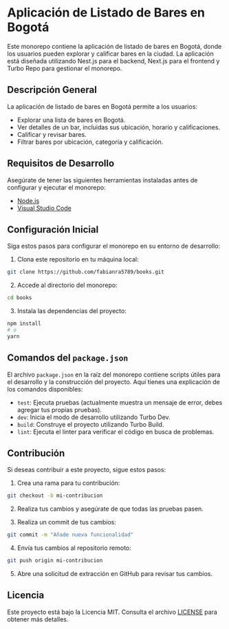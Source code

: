 # Aplicación de Listado de Bares en Bogotá

Este monorepo contiene la aplicación de listado de bares en Bogotá, donde los usuarios pueden explorar y calificar bares en la ciudad. La aplicación está diseñada utilizando Nest.js para el backend, Next.js para el frontend y Turbo Repo para gestionar el monorepo.

## Descripción General

La aplicación de listado de bares en Bogotá permite a los usuarios:

- Explorar una lista de bares en Bogotá.
- Ver detalles de un bar, incluidas sus ubicación, horario y calificaciones.
- Calificar y revisar bares.
- Filtrar bares por ubicación, categoría y calificación.

## Requisitos de Desarrollo

Asegúrate de tener las siguientes herramientas instaladas antes de configurar y ejecutar el monorepo:

- [Node.js](https://nodejs.org/)
- [Visual Studio Code](https://code.visualstudio.com/)

## Configuración Inicial

Siga estos pasos para configurar el monorepo en su entorno de desarrollo:

1. Clona este repositorio en tu máquina local:

```bash
git clone https://github.com/fabianra5789/books.git
```

2. Accede al directorio del monorepo:

```bash
cd books
```

3. Instala las dependencias del proyecto:

```bash
npm install
# o
yarn
```

## Comandos del `package.json`

El archivo `package.json` en la raíz del monorepo contiene scripts útiles para el desarrollo y la construcción del proyecto. Aquí tienes una explicación de los comandos disponibles:

- `test`: Ejecuta pruebas (actualmente muestra un mensaje de error, debes agregar tus propias pruebas).
- `dev`: Inicia el modo de desarrollo utilizando Turbo Dev.
- `build`: Construye el proyecto utilizando Turbo Build.
- `lint`: Ejecuta el linter para verificar el código en busca de problemas.

## Contribución

Si deseas contribuir a este proyecto, sigue estos pasos:

1. Crea una rama para tu contribución:

```bash
git checkout -b mi-contribucion
```

2. Realiza tus cambios y asegúrate de que todas las pruebas pasen.

3. Realiza un commit de tus cambios:

```bash
git commit -m "Añade nueva funcionalidad"
```

4. Envía tus cambios al repositorio remoto:

```bash
git push origin mi-contribucion
```

5. Abre una solicitud de extracción en GitHub para revisar tus cambios.

## Licencia

Este proyecto está bajo la Licencia MIT. Consulta el archivo [LICENSE](LICENSE) para obtener más detalles.

